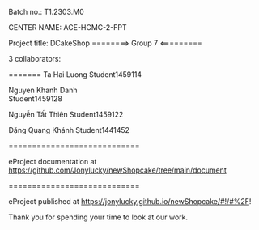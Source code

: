 Batch no.: T1.2303.M0

CENTER NAME: ACE-HCMC-2-FPT

Project title: DCakeShop
========> Group 7 <=========

3 collaborators:

=======
Ta Hai Luong
Student1459114

Nguyen Khanh Danh  
Student1459128

Nguyễn Tất Thiên
Student1459122

Đặng Quang Khánh
Student1441452

============================

eProject documentation at https://github.com/Jonylucky/newShopcake/tree/main/document

============================

eProject published at https://jonylucky.github.io/newShopcake/#!/#%2F!

Thank you for spending your time to look at our work.
